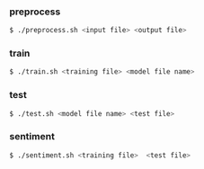 ### preprocess
```bash
$ ./preprocess.sh <input file> <output file>
```

### train
```bash
$ ./train.sh <training file> <model file name>
```

### test
```bash
$ ./test.sh <model file name> <test file>
```
### sentiment
```bash
$ ./sentiment.sh <training file>  <test file>
```
